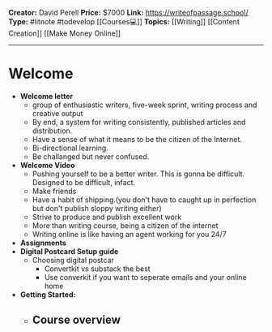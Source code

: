 **Creator:** David Perell
**Price:** $7000
**Link:** https://writeofpassage.school/
**Type:** #litnote #todevelop [[Courses💻]]
**Topics:** [[Writing]] [[Content Creation]] [[Make Money Online]]

---

# Welcome
- **Welcome letter**
	- group of enthusiastic writers, five-week sprint, writing process and creative output
	- By end, a system for writing consistently, published articles and distribution.
	- Have a sense of what it means to be the citizen of the Internet. 
	- Bi-directional learning.
	- Be challanged but never confused. 
- **Welcome Video**
	- Pushing yourself to be a better writer. This is gonna be difficult. Designed to be difficult, infact.
	- Make friends
	- Have a habit of shipping.(you don't have to caught up in perfection but don't publish sloppy writing either)
	- Strive to produce and publish excellent work
	- More than writing course, being a citizen of the internet
	- Writing online is like having an agent working for you 24/7
- **Assignments**
- **Digital Postcard Setup guide**
	- Choosing digital postcar
		- Convertkit vs substack the best
		- Use converkit if you want to seperate emails and your online home
- **Getting Started:**
	- Course overview
		- 